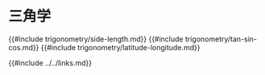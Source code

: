 # 三角学

{{#include trigonometry/side-length.md}}
{{#include trigonometry/tan-sin-cos.md}}
{{#include trigonometry/latitude-longitude.md}}

{{#include ../../links.md}}
